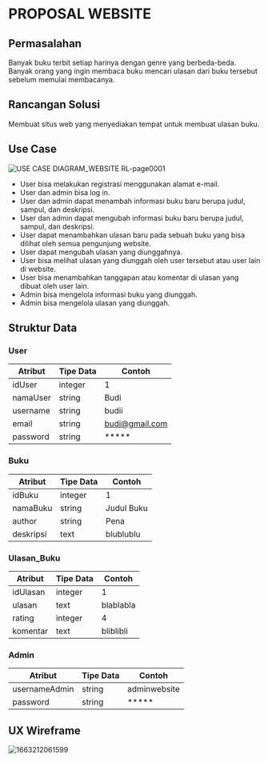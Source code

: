 # PROPOSAL WEBSITE

## Permasalahan
Banyak buku terbit setiap harinya dengan genre yang berbeda-beda. Banyak orang yang ingin membaca buku mencari ulasan dari buku tersebut sebelum memulai membacanya.

## Rancangan Solusi
Membuat situs web yang menyediakan tempat untuk membuat ulasan buku.

## Use Case

![USE CASE DIAGRAM_WEBSITE RL-page0001](https://user-images.githubusercontent.com/83491188/190195555-59095cbf-cf90-4ad4-a3ea-a2ce601f8aa8.jpg)

- User bisa melakukan registrasi menggunakan alamat e-mail.
- User dan admin bisa log in.
- User dan admin dapat menambah informasi buku baru berupa judul, sampul, dan deskripsi.
- User dan admin dapat mengubah informasi buku baru berupa judul, sampul, dan deskripsi.
- User dapat menambahkan ulasan baru pada sebuah buku yang bisa dilihat oleh semua pengunjung website.
- User dapat mengubah ulasan yang diunggahnya.
- User bisa melihat ulasan yang diunggah oleh user tersebut atau user lain di website.
- User bisa menambahkan tanggapan atau komentar di ulasan yang dibuat oleh user lain.
- Admin bisa mengelola informasi buku yang diunggah.
- Admin bisa mengelola ulasan yang diunggah.

## Struktur Data

### User
Atribut|Tipe Data|Contoh
---|---|---
idUser|integer|1
namaUser|string|Budi
username|string|budii
email|string|budi@gmail.com
password|string|*****

### Buku
Atribut|Tipe Data|Contoh
---|---|---
idBuku|integer|1
namaBuku|string|Judul Buku
author|string|Pena
deskripsi|text|blublublu

### Ulasan_Buku
Atribut|Tipe Data|Contoh
---|---|---
idUlasan|integer|1
ulasan|text|blablabla
rating|integer|4
komentar|text|bliblibli

### Admin
Atribut|Tipe Data|Contoh
---|---|---
usernameAdmin|string|adminwebsite
password|string|*****

## UX Wireframe
![1663212061599](https://user-images.githubusercontent.com/83491188/190306415-bec25dcf-944c-4687-a1fd-f33cb6efeac7.jpg)
